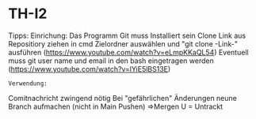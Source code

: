 # TH-I2
Tipps:
    Einrichung:
Das Programm Git muss Installiert sein
Clone Link aus Repositiory ziehen
in cmd Zielordner auswählen und "git clone -Link-" ausführen
(https://www.youtube.com/watch?v=eLmpKKaQL54)
Eventuell muss git user name und email in den bash eingetragen werden 
(https://www.youtube.com/watch?v=lYiE5lBS13E)

    Verwendung:
Comitnachricht zwingend nötig
Bei "gefährlichen" Änderungen neune Branch aufmachen (nicht in Main Pushen) =>Mergen
U = Untrackt
